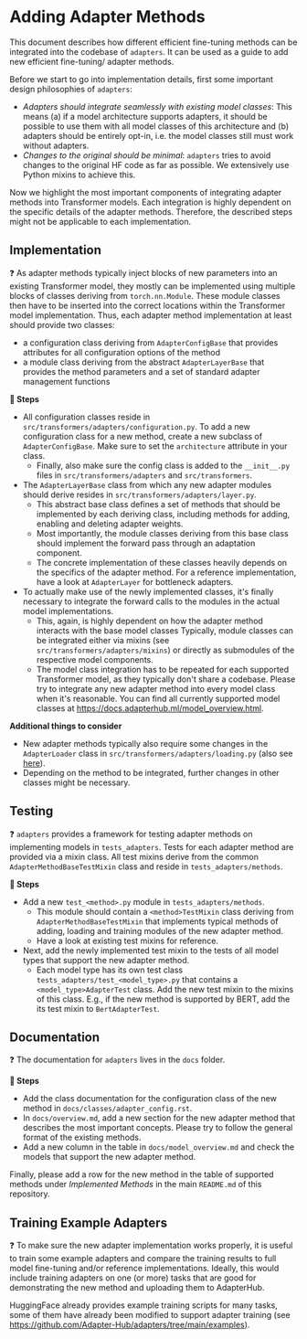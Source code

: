 # Adding Adapter Methods

This document describes how different efficient fine-tuning methods can be integrated into the codebase of `adapters`.
It can be used as a guide to add new efficient fine-tuning/ adapter methods.

Before we start to go into implementation details, first some important design philosophies of `adapters`:

- _Adapters should integrate seamlessly with existing model classes_: This means (a) if a model architecture supports adapters, it should be possible to use them with all model classes of this architecture and (b) adapters should be entirely opt-in, i.e. the model classes still must work without adapters.
- _Changes to the original should be minimal_: `adapters` tries to avoid changes to the original HF code as far as possible. We extensively use Python mixins to achieve this.

Now we highlight the most important components of integrating adapter methods into Transformer models.
Each integration is highly dependent on the specific details of the adapter methods.
Therefore, the described steps might not be applicable to each implementation.

## Implementation

❓ As adapter methods typically inject blocks of new parameters into an existing Transformer model, they mostly can be implemented using multiple blocks of classes deriving from `torch.nn.Module`.
These module classes then have to be inserted into the correct locations within the Transformer model implementation.
Thus, each adapter method implementation at least should provide two classes:

- a configuration class deriving from `AdapterConfigBase` that provides attributes for all configuration options of the method
- a module class deriving from the abstract `AdapterLayerBase` that provides the method parameters and a set of standard adapter management functions

**📝 Steps**

- All configuration classes reside in `src/transformers/adapters/configuration.py`.
    To add a new configuration class for a new method, create a new subclass of `AdapterConfigBase`.
    Make sure to set the `architecture` attribute in your class.
    - Finally, also make sure the config class is added to the `__init__.py` files in `src/transformers/adapters` and `src/transformers`.
- The `AdapterLayerBase` class from which any new adapter modules should derive resides in `src/transformers/adapters/layer.py`.
    - This abstract base class defines a set of methods that should be implemented by each deriving class,
    including methods for adding, enabling and deleting adapter weights.
    - Most importantly, the module classes deriving from this base class should implement the forward pass through an adaptation component.
    - The concrete implementation of these classes heavily depends on the specifics of the adapter method.
    For a reference implementation, have a look at `AdapterLayer` for bottleneck adapters.
- To actually make use of the newly implemented classes, it's finally necessary to integrate the forward calls to the modules in the actual model implementations.
    - This, again, is highly dependent on how the adapter method interacts with the base model classes Typically, module classes can be integrated either via mixins (see `src/transformers/adapters/mixins`) or directly as submodules of the respective model components.
    - The model class integration has to be repeated for each supported Transformer model, as they typically don't share a codebase.
    Please try to integrate any new adapter method into every model class when it's reasonable.
    You can find all currently supported model classes at https://docs.adapterhub.ml/model_overview.html.

**Additional things to consider**

- New adapter methods typically also require some changes in the `AdapterLoader` class in `src/transformers/adapters/loading.py` (also see [here](https://docs.adapterhub.ml/extending.html#loading-custom-module-weights)).
- Depending on the method to be integrated, further changes in other classes might be necessary.

## Testing

❓ `adapters` provides a framework for testing adapter methods on implementing models in `tests_adapters`.
Tests for each adapter method are provided via a mixin class.
All test mixins derive from the common `AdapterMethodBaseTestMixin` class and reside in `tests_adapters/methods`.

**📝 Steps**

- Add a new `test_<method>.py` module in `tests_adapters/methods`.
    - This module should contain a `<method>TestMixin` class deriving from `AdapterMethodBaseTestMixin` that implements typical methods of adding, loading and training modules of the new adapter method.
    - Have a look at existing test mixins for reference.
- Next, add the newly implemented test mixin to the tests of all model types that support the new adapter method.
    - Each model type has its own test class `tests_adapters/test_<model_type>.py` that contains a `<model_type>AdapterTest` class.
    Add the new test mixin to the mixins of this class.
    E.g., if the new method is supported by BERT, add the its test mixin to `BertAdapterTest`.

## Documentation

❓ The documentation for `adapters` lives in the `docs` folder.

**📝 Steps**

- Add the class documentation for the configuration class of the new method in `docs/classes/adapter_config.rst`.
- In `docs/overview.md`, add a new section for the new adapter method that describes the most important concepts. Please try to follow the general format of the existing methods.
- Add a new column in the table in `docs/model_overview.md` and check the models that support the new adapter method.

Finally, please add a row for the new method in the table of supported methods under _Implemented Methods_ in the main `README.md` of this repository.

## Training Example Adapters

❓ To make sure the new adapter implementation works properly, it is useful to train some example adapters and compare the training results to full model fine-tuning and/or reference implementations.
Ideally, this would include training adapters on one (or more) tasks that are good for demonstrating the new method and uploading them to AdapterHub.

HuggingFace already provides example training scripts for many tasks, some of them have already been modified to support adapter training (see https://github.com/Adapter-Hub/adapters/tree/main/examples).
